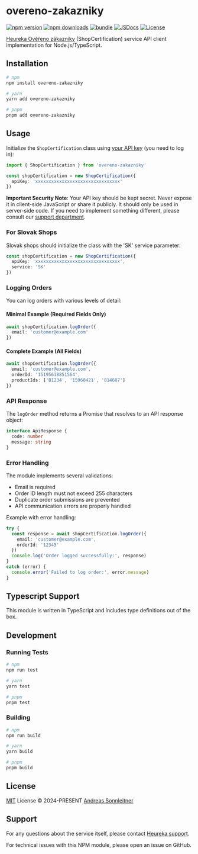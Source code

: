# overeno-zakazniky

[![npm version][npm-version-src]][npm-version-href]
[![npm downloads][npm-downloads-src]][npm-downloads-href]
[![bundle][bundle-src]][bundle-href]
[![JSDocs][jsdocs-src]][jsdocs-href]
[![License][license-src]][license-href]

[Heureka Ověřeno zákazníky](http://overeno.heureka.cz/) (ShopCertification) service API client implementation for Node.js/TypeScript.

## Installation

```bash
# npm
npm install overeno-zakazniky

# yarn
yarn add overeno-zakazniky

# pnpm
pnpm add overeno-zakazniky
```

## Usage

Initialize the `ShopCertification` class using [your API key](http://sluzby.heureka.cz/sluzby/certifikat-spokojenosti/) (you need to log in):

```typescript
import { ShopCertification } from 'overeno-zakazniky'

const shopCertification = new ShopCertification({
  apiKey: 'xxxxxxxxxxxxxxxxxxxxxxxxxxxxxxxx'
})
```

**Important Security Note**: Your API key should be kept secret. Never expose it in client-side JavaScript or share it publicly. It should only be used in server-side code. If you need to implement something different, please consult our [support department](http://onas.heureka.cz/kontakty).

### For Slovak Shops

Slovak shops should initialize the class with the 'SK' service parameter:

```typescript
const shopCertification = new ShopCertification({
  apiKey: 'xxxxxxxxxxxxxxxxxxxxxxxxxxxxxxxx',
  service: 'SK'
})
```

### Logging Orders

You can log orders with various levels of detail:

#### Minimal Example (Required Fields Only)

```typescript
await shopCertification.logOrder({
  email: 'customer@example.com'
})
```

#### Complete Example (All Fields)

```typescript
await shopCertification.logOrder({
  email: 'customer@example.com',
  orderId: '15195618851564',
  productIds: ['B1234', '15968421', '814687']
})
```

### API Response

The `logOrder` method returns a Promise that resolves to an API response object:

```typescript
interface ApiResponse {
  code: number
  message: string
}
```

### Error Handling

The module implements several validations:
- Email is required
- Order ID length must not exceed 255 characters
- Duplicate order submissions are prevented
- API communication errors are properly handled

Example with error handling:

```typescript
try {
  const response = await shopCertification.logOrder({
    email: 'customer@example.com',
    orderId: '12345'
  })
  console.log('Order logged successfully:', response)
}
catch (error) {
  console.error('Failed to log order:', error.message)
}
```

## Typescript Support

This module is written in TypeScript and includes type definitions out of the box.

## Development

### Running Tests

```bash
# npm
npm run test

# yarn
yarn test

# pnpm
pnpm test
```

### Building

```bash
# npm
npm run build

# yarn
yarn build

# pnpm
pnpm build
```

## License

[MIT](./LICENSE) License © 2024-PRESENT [Andreas Sonnleitner](https://github.com/asonnleitner)

## Support

For any questions about the service itself, please contact [Heureka support](http://onas.heureka.cz/kontakty).

For technical issues with this NPM module, please open an issue on GitHub.

<!-- Badges -->

[npm-version-src]: https://img.shields.io/npm/v/overeno-zakazniky?style=flat&colorA=080f12&colorB=1fa669
[npm-version-href]: https://npmjs.com/package/overeno-zakazniky
[npm-downloads-src]: https://img.shields.io/npm/dm/overeno-zakazniky?style=flat&colorA=080f12&colorB=1fa669
[npm-downloads-href]: https://npmjs.com/package/overeno-zakazniky
[bundle-src]: https://img.shields.io/bundlephobia/minzip/overeno-zakazniky?style=flat&colorA=080f12&colorB=1fa669&label=minzip
[bundle-href]: https://bundlephobia.com/result?p=overeno-zakazniky
[license-src]: https://img.shields.io/github/license/asonnleitner/overeno-zakazniky.svg?style=flat&colorA=080f12&colorB=1fa669
[license-href]: https://github.com/asonnleitner/overeno-zakazniky/blob/main/LICENSE
[jsdocs-src]: https://img.shields.io/badge/jsdocs-reference-080f12?style=flat&colorA=080f12&colorB=1fa669
[jsdocs-href]: https://www.jsdocs.io/package/overeno-zakazniky
